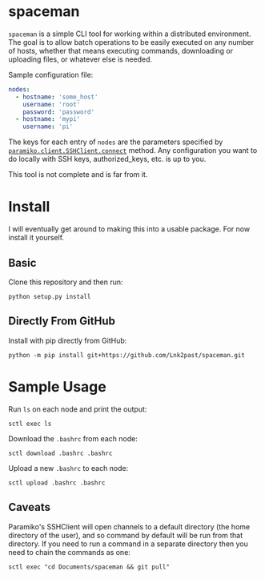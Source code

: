 # spaceman

`spaceman` is a simple CLI tool for working within a distributed environment. The goal is to allow batch operations to be easily executed on any number of hosts, whether that means executing commands, downloading or uploading files, or whatever else is needed.

Sample configuration file:

```yaml
nodes:
  - hostname: 'some_host'
    username: 'root'
    password: 'password'
  - hostname: 'mypi'
    username: 'pi'
```

The keys for each entry of `nodes` are the parameters specified by [`paramiko.client.SSHClient.connect`](http://docs.paramiko.org/en/stable/api/client.html#paramiko.client.SSHClient.connect) method. Any configuration you want to do locally with SSH keys, authorized_keys, etc. is up to you.

This tool is not complete and is far from it.

# Install

I will eventually get around to making this into a usable package. For now install it yourself.

## Basic

Clone this repository and then run:

```shell
python setup.py install
```

## Directly From GitHub

Install with pip directly from GitHub:

```shell
python -m pip install git+https://github.com/Lnk2past/spaceman.git
```

# Sample Usage

Run `ls` on each node and print the output:

```shell
sctl exec ls
```

Download the `.bashrc` from each node:

```shell
sctl download .bashrc .bashrc
```

Upload a new `.bashrc` to each node:

```shell
sctl upload .bashrc .bashrc
```

## Caveats

Paramiko's SSHClient will open channels to a default directory (the home directory of the user), and so command by default will be run from that directory. If you need to run a command in a separate directory then you need to chain the commands as one:

```shell
sctl exec "cd Documents/spaceman && git pull"
```
